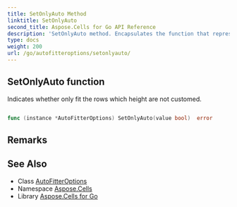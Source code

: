 ```yaml
---
title: SetOnlyAuto Method 
linktitle: SetOnlyAuto
second_title: Aspose.Cells for Go API Reference
description: 'SetOnlyAuto method. Encapsulates the function that represents setonlyauto in Go.'
type: docs
weight: 200
url: /go/autofitteroptions/setonlyauto/
---
```


## SetOnlyAuto function

Indicates whether only fit the rows which height are not customed.

```go

func (instance *AutoFitterOptions) SetOnlyAuto(value bool)  error

```

## Remarks


## See Also

* Class [AutoFitterOptions](../)
* Namespace [Aspose.Cells](../../)
* Library [Aspose.Cells for Go](../../../)
